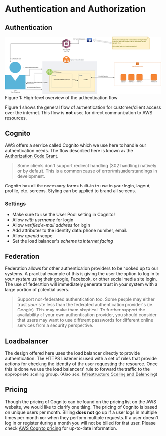 # Authentication and Authorization

## Authentication
![Figure 1: High-level overview of the authentication flow](/img/Authentication.png)
Figure 1: High-level overview of the authentication flow

Figure 1 shows the general flow of authentication for customer/client access over the internet. This flow is **not** used for direct communication to AWS resources.

## Cognito
AWS offers a service called Cognito which we use here to handle our authentication needs. The flow described here is known as the [Authorization Code Grant](https://aws.amazon.com/blogs/mobile/understanding-amazon-cognito-user-pool-oauth-2-0-grants/).

> Some clients don't support redirect handling (302 handling) natively or by default. This is a common cause of error/misunderstandings in development.

Cognito has all the necessary forms built-in to use in your login, logout, profile, etc. screens. Styling can be applied to brand all screens.

### Settings
- Make sure to use the User Pool setting in Cognito!
- Allow _with username_ for login
- Allow _verified e-mail address_ for login
- Add attributes to the identity data: phone number, email.
- Allow _openid_ scope
- Set the load balancer's _scheme_ to _internet facing_

## Federation

Federation allows for other authentication providers to be hooked up to our systems. A practical example of this is giving the user the option to log in to *your system* using their google, Facebook, or other social media site login. The use of federation will immediately generate trust in your system with a large portion of potential users.

> Support non-federated authentication too. Some people may either trust *your* site less than the federated authentication provider's (ie. Google). This may make them skeptical. To further support the availability of your own authentication provider, you should consider that users may want to use different passwords for different online services from a security perspective. 

## Loadbalancer

The design offered here uses the load balancer directly to provide authentication. The HTTPS Listener is used with a set of rules that provide actions for checking the identity of the user requesting the resource. Once this is done we use the load balancers' rule to forward the traffic to the appropriate scaling group. (Also see: [Infrastructure Scaling and Balancing](/InfrastructureScalingAndBalancing.md))

## Pricing

Though the pricing of Cognito can be found on the pricing list on the AWS website, we would like to clarify one thing. The pricing of Cognito is based on unique users per month. Billing **does not** go up if a user logs in multiple times per month nor when they perform multiple requests. If a user doesn't log in or register during a month you will not be billed for that user. Please check [AWS Cognito pricing](https://aws.amazon.com/cognito/pricing/) for up-to-date information.



